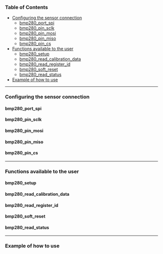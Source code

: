 ### Table of Contents

- [Configuring the sensor connection](#configuring-the-sensor-connection)
    - [bmp280_port_spi](#bmp280_port_spi)
    - [bmp280_pin_sclk](#bmp280_pin_sclk)
    - [bmp280_pin_mosi](#bmp280_pin_mosi)
    - [bmp280_pin_miso](#bmp280_pin_miso)
    - [bmp280_pin_cs](#bmp280_pin_cs)
- [Functions available to the user](#functions-available-to-the-user)
    - [bmp280_setup](#bmp280_setup)
    - [bmp280_read_calibration_data](#bmp280_read_calibration_data)
    - [bmp280_read_register_id](#bmp280_read_register_id)
    - [bmp280_soft_reset](#bmp280_soft_reset)
    - [bmp280_read_status](#bmp280_read_status)
- [Example of how to use](#example-of-how-to-use)

<hr>

### Configuring the sensor connection

#### bmp280_port_spi

#### bmp280_pin_sclk

#### bmp280_pin_mosi

#### bmp280_pin_miso

#### bmp280_pin_cs

<hr>

### Functions available to the user

#### bmp280_setup

#### bmp280_read_calibration_data

#### bmp280_read_register_id

#### bmp280_soft_reset

#### bmp280_read_status

<hr>

### Example of how to use